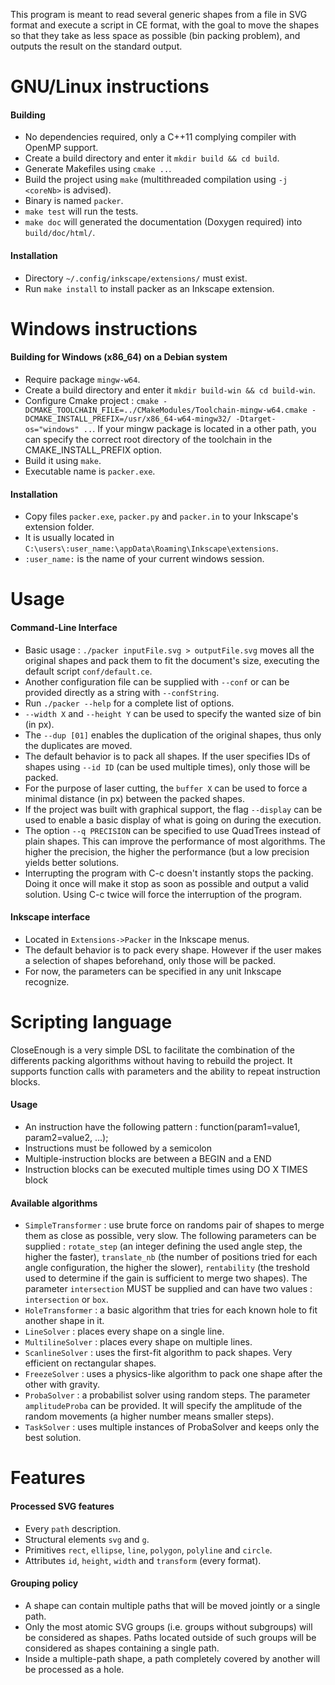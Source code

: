 This program is meant to read several generic shapes from a file in SVG format and execute a script in CE format, with the goal to move the shapes so that they take as less space as possible (bin packing problem), and outputs the result on the standard output.

# GNU/Linux instructions

#### Building

 * No dependencies required, only a C++11 complying compiler with OpenMP support.
 * Create a build directory and enter it `mkdir build && cd build`.
 * Generate Makefiles using `cmake ..`.
 * Build the project using `make` (multithreaded compilation using `-j <coreNb>` is advised).
 * Binary is named `packer`.
 * `make test` will run the tests.
 * `make doc` will generated the documentation (Doxygen required) into `build/doc/html/`.

#### Installation

 * Directory `~/.config/inkscape/extensions/` must exist.
 * Run `make install` to install packer as an Inkscape extension.


# Windows instructions

#### Building for Windows (x86_64) on a Debian system

 * Require package `mingw-w64`.
 * Create a build directory and enter it `mkdir build-win && cd build-win`.
 * Configure Cmake project : `cmake -DCMAKE_TOOLCHAIN_FILE=../CMakeModules/Toolchain-mingw-w64.cmake -DCMAKE_INSTALL_PREFIX=/usr/x86_64-w64-mingw32/ -Dtarget-os="windows" ..`. If your mingw package is located in a other path, you can specify the correct root directory of the toolchain in the CMAKE_INSTALL_PREFIX option.
 * Build it using `make`.
 * Executable name is `packer.exe`.

#### Installation

 * Copy files `packer.exe`, `packer.py` and `packer.in` to your Inkscape's extension folder.
 * It is usually located in `C:\users\:user_name:\appData\Roaming\Inkscape\extensions`.
 * `:user_name:` is the  name of your current windows session.

# Usage

#### Command-Line Interface

 * Basic usage : `./packer inputFile.svg > outputFile.svg` moves all the original shapes and pack them to fit the document's size, executing the default script `conf/default.ce`.
 * Another configuration file can be supplied with `--conf` or can be provided directly as a string with `--confString`.
 * Run `./packer --help` for a complete list of options.
 * `--width X` and `--height Y` can be used to specify the wanted size of bin (in px).
 * The `--dup [01]` enables the duplication of the original shapes, thus only the duplicates are moved.
 * The default behavior is to pack all shapes. If the user specifies IDs of shapes using `--id ID` (can be used multiple times), only those will be packed.
 * For the purpose of laser cutting, the `buffer X` can be used to force a minimal distance (in px) between the packed shapes.
 * If the project was built with graphical support, the flag `--display` can be used to enable a basic display of what is going on during the execution.
 * The option `--q PRECISION` can be specified to use QuadTrees instead of plain shapes. This can improve the performance of most algorithms. The higher the precision, the higher the performance (but a low precision yields better solutions.
 * Interrupting the program with C-c doesn't instantly stops the packing. Doing it once will make it stop as soon as possible and output a valid solution. Using C-c twice will force the interruption of the program.

#### Inkscape interface

 * Located in `Extensions->Packer` in the Inkscape menus.
 * The default behavior is to pack every shape. However if the user makes a selection of shapes beforehand, only those will be packed.
 * For now, the parameters can be specified in any unit Inkscape recognize.

# Scripting language

CloseEnough is a very simple DSL to facilitate the combination of the differents packing algorithms without having to rebuild the project. It supports function calls with parameters and the ability to repeat instruction blocks.

#### Usage

 * An instruction have the following pattern : function(param1=value1, param2=value2, ...);
 * Instructions must be followed by a semicolon
 * Multiple-instruction blocks are between a BEGIN and a END
 * Instruction blocks can be executed multiple times using DO X TIMES block

#### Available algorithms

 * `SimpleTransformer` : use brute force on randoms pair of shapes to merge them as close as possible, very slow. The following parameters can be supplied : `rotate_step` (an integer defining the used angle step, the higher the faster), `translate_nb` (the number of positions tried for each angle configuration, the higher the slower), `rentability` (the treshold used to determine if the gain is sufficient to merge two shapes). The parameter `intersection` MUST be supplied and can have two values : `intersection` or `box`.
 * `HoleTransformer` : a basic algorithm that tries for each known hole to fit another shape in it.
 * `LineSolver` : places every shape on a single line.
 * `MultilineSolver` : places every shape on multiple lines.
 * `ScanlineSolver` : uses the first-fit algorithm to pack shapes. Very efficient on rectangular shapes.
 * `FreezeSolver` : uses a physics-like algorithm to pack one shape after the other with gravity.
 * `ProbaSolver` : a probabilist solver using random steps. The parameter `amplitudeProba` can be provided. It will specify the amplitude of the random movements (a higher number means smaller steps).
 * `TaskSolver` : uses multiple instances of ProbaSolver and keeps only the best solution.

# Features

#### Processed SVG features

 * Every `path` description.
 * Structural elements `svg` and `g`.
 * Primitives `rect`, `ellipse`, `line`, `polygon`, `polyline` and `circle`.
 * Attributes `id`, `height`, `width` and `transform` (every format).

#### Grouping policy

 * A shape can contain multiple paths that will be moved jointly or a single path.
 * Only the most atomic SVG groups (i.e. groups without subgroups) will be considered as shapes. Paths located outside of such groups will be considered as shapes containing a single path.
 * Inside a multiple-path shape, a path completely covered by another will be processed as a hole.
